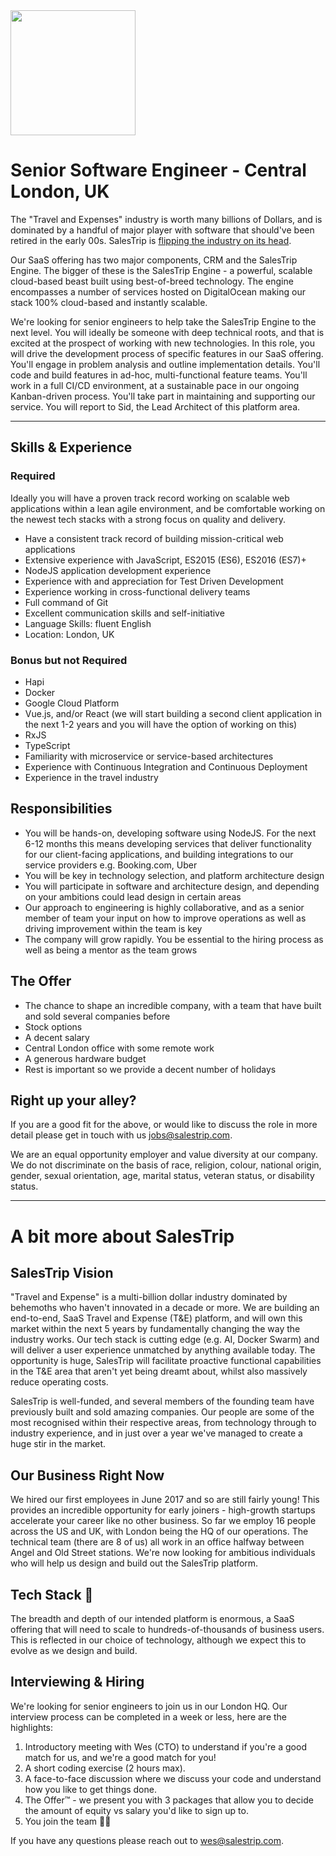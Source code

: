 <img src="https://i.imgur.com/ssIuhQW.jpg" width="200px">

# Senior Software Engineer - Central London, UK
The "Travel and Expenses" industry is worth many billions of Dollars, and is dominated by a handful of major player with software that should've been retired in the early 00s. SalesTrip is [flipping the industry on its head](https://www.traveldailynews.com/post/concur-and-salesforce-alumni-launch-salestrip).

Our SaaS offering has two major components, CRM and the SalesTrip Engine. The bigger of these is the SalesTrip Engine - a powerful, scalable cloud-based beast built using best-of-breed technology. The engine encompasses a number of services hosted on DigitalOcean making our stack 100% cloud-based and instantly scalable.

We're looking for senior engineers to help take the SalesTrip Engine to the next level. You will ideally be someone with deep technical roots, and that is excited at the prospect of working with new technologies. In this role, you will drive the development process of specific features in our SaaS offering. You'll engage in problem analysis and outline implementation details. You'll code and build features in ad-hoc, multi-functional feature teams. You'll work in a full CI/CD environment, at a sustainable pace in our ongoing Kanban-driven process. You'll take part in maintaining and supporting our service. You will report to Sid, the Lead Architect of this platform area.

---
## Skills & Experience
### Required

Ideally you will have a proven track record working on scalable web applications within a lean agile environment, and be comfortable working on the newest tech stacks with a strong focus on quality and delivery.

- Have a consistent track record of building mission-critical web applications
- Extensive experience with JavaScript, ES2015 (ES6), ES2016 (ES7)+
- NodeJS application development experience
- Experience with and appreciation for Test Driven Development
- Experience working in cross-functional delivery teams
- Full command of Git
- Excellent communication skills and self-initiative
- Language Skills: fluent English
- Location: London, UK

### Bonus but not Required
- Hapi
- Docker
- Google Cloud Platform
- Vue.js, and/or React (we will start building a second client application in the next 1-2 years and you will have the option of working on this)
- RxJS
- TypeScript
- Familiarity with microservice or service-based architectures
- Experience with Continuous Integration and Continuous Deployment
- Experience in the travel industry

## Responsibilities

- You will be hands-on, developing software using NodeJS. For the next 6-12 months this means developing services that deliver functionality for our client-facing applications, and building integrations to our service providers e.g. Booking.com, Uber
- You will be key in technology selection, and platform architecture design
- You will participate in software and architecture design, and depending on your ambitions could lead design in certain areas
- Our approach to engineering is highly collaborative, and as a senior member of team your input on how to improve operations as well as driving improvement within the team is key
- The company will grow rapidly. You be essential to the hiring process as well as being a mentor as the team grows

## The Offer
- The chance to shape an incredible company, with a team that have built and sold several companies before
- Stock options
- A decent salary
- Central London office with some remote work
- A generous hardware budget
- Rest is important so we provide a decent number of holidays

## Right up your alley?
If you are a good fit for the above, or would like to discuss the role in more detail please get in touch with us [jobs@salestrip.com](mailto:jobs@salestrip.com).

We are an equal opportunity employer and value diversity at our company. We do not discriminate on the basis of race, religion, colour, national origin, gender, sexual orientation, age, marital status, veteran status, or disability status.

---

# A bit more about SalesTrip
## SalesTrip Vision
"Travel and Expense" is a multi-billion dollar industry dominated by behemoths who haven't innovated in a decade or more. We are building an end-to-end, SaaS Travel and Expense (T&E) platform, and will own this market within the next 5 years by fundamentally changing the way the industry works. Our tech stack is cutting edge (e.g. AI, Docker Swarm) and will deliver a user experience unmatched by anything available today. The opportunity is huge, SalesTrip will facilitate proactive functional capabilities in the T&E area that aren't yet being dreamt about, whilst also massively reduce operating costs.

SalesTrip is well-funded, and several members of the founding team have previously built and sold amazing companies. Our people are some of the most recognised within their respective areas, from technology through to industry experience, and in just over a year we've managed to create a huge stir in the market.

## Our Business Right Now
We hired our first employees in June 2017 and so are still fairly young! This provides an incredible opportunity for early joiners - high-growth startups accelerate your career like no other business. So far we employ 16 people across the US and UK, with London being the HQ of our operations. The technical team (there are 8 of us) all work in an office halfway between Angel and Old Street stations. We're now looking for ambitious individuals who will help us design and build out the SalesTrip platform.

## Tech Stack 🤖
The breadth and depth of our intended platform is enormous, a SaaS offering that will need to scale to hundreds-of-thousands of business users. This is reflected in our choice of technology, although we expect this to evolve as we design and build.

## Interviewing & Hiring
We're looking for senior engineers to join us in our London HQ. Our interview process can be completed in a week or less, here are the highlights:

1. Introductory meeting with Wes (CTO) to understand if you're a good match for us, and we're a good match for you!
2. A short coding exercise (2 hours max).
3. A face-to-face discussion where we discuss your code and understand how you like to get things done.
4. The Offer™ - we present you with 3 packages that allow you to decide the amount of equity vs salary you'd like to sign up to.
5. You join the team 👏🏼

If you have any questions please reach out to [wes@salestrip.com](mailto:wes@salestrip.com).
